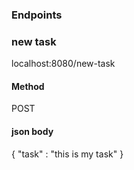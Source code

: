 ### Endpoints

### new task
localhost:8080/new-task
#### Method
POST
#### json body
{
    "task" : "this is my task"
}